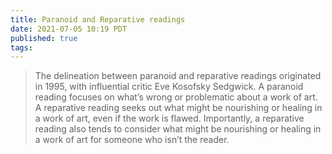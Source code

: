 ```yaml
---
title: Paranoid and Reparative readings 
date: 2021-07-05 10:19 PDT
published: true
tags:
---
```


> The delineation between paranoid and reparative readings originated in 1995, with influential critic Eve Kosofsky Sedgwick. A paranoid reading focuses on what’s wrong or problematic about a work of art. A reparative reading seeks out what might be nourishing or healing in a work of art, even if the work is flawed. Importantly, a reparative reading also tends to consider what might be nourishing or healing in a work of art for someone who isn’t the reader.
